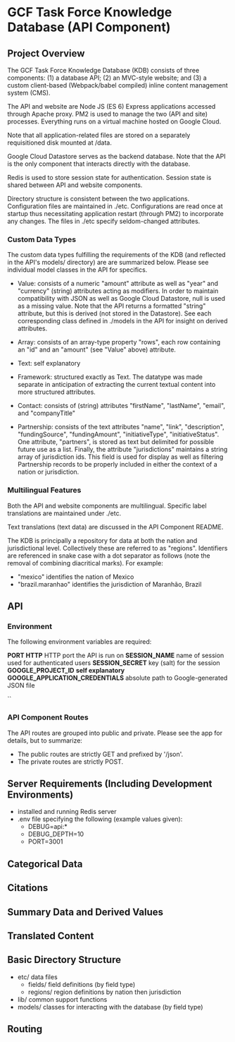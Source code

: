 # GCF Task Force Knowledge Database (API Component)

## Project Overview

The GCF Task Force Knowledge Database (KDB) consists of three components: (1) a database API; (2) an MVC-style website; and (3) a custom client-based (Webpack/babel compiled) inline content management system (CMS).

The API and website are Node JS (ES 6) Express applications accessed through Apache proxy. PM2 is used to manage the two (API and site) processes. Everything runs on a virtual machine hosted on Google Cloud.

Note that all application-related files are stored on a separately requisitioned disk mounted at /data.

Google Cloud Datastore serves as the backend database. Note that the API is the only component that interacts directly with the database.

Redis is used to store session state for authentication. Session state is shared between API and website components.

Directory structure is consistent between the two applications. Configuration files are maintained in ./etc. Configurations are read once at startup thus necessitating application restart (through PM2) to incorporate any changes. The files in ./etc specify seldom-changed attributes.

### Custom Data Types

The custom data types fulfilling the requirements of the KDB (and reflected in the API's models/ directory) are are summarized below. Please see individual model classes in the API for specifics.

- Value: consists of a numeric "amount" attribute as well as "year" and "currency" (string) attributes acting as modifiers. In order to maintain compatibility with JSON as well as Google Cloud Datastore, null is used as a missing value. Note that the API returns a formatted "string" attribute, but this is derived (not stored in the Datastore). See each corresponding class defined in ./models in the API for insight on derived attributes.

- Array: consists of an array-type property "rows", each row containing an "id" and an "amount" (see "Value" above) attribute.

- Text: self explanatory

- Framework: structured exactly as Text. The datatype was made separate in anticipation of extracting the current textual content into more structured attributes.

- Contact: consists of (string) attributes "firstName", "lastName", "email", and "companyTitle"

- Partnership: consists of the text attributes "name", "link", "description", "fundingSource", "fundingAmount", "initiativeType", "initiativeStatus". One attribute, "partners", is stored as text but delimited for possible future use as a list. Finally, the attribute "jurisdictions" maintains a string array of jurisdiction ids. This field is used for display as well as filtering Partnership records to be properly included in either the context of a nation or jurisdiction.

### Multilingual Features

Both the API and website components are multilingual. Specific label translations are maintained under ./etc.

Text translations (text data) are discussed in the API Component README.

The KDB is principally a repository for data at both the nation and jurisdictional level. Collectively these are referred to as "regions". Identifiers are referenced in snake case with a dot separator as follows (note the removal of combining diacritical marks). For example:

- "mexico" identifies the nation of Mexico
- "brazil.maranhao" identifies the jurisdiction of Maranhão, Brazil

## API

### Environment

The following environment variables are required:

**PORT HTTP** HTTP port the API is run on
**SESSION_NAME** name of session used for authenticated users
**SESSION_SECRET** key (salt) for the session
**GOOGLE_PROJECT_ID** __self explanatory__
**GOOGLE_APPLICATION_CREDENTIALS** absolute path to Google-generated JSON file

``

### API Component Routes

The API routes are grouped into public and private. Please see the app for details, but to summarize:

- The public routes are strictly GET and prefixed by '/json'.
- The private routes are strictly POST.

## Server Requirements (Including Development Environments)

- installed and running Redis server
- .env file specifying the following (example values given):
  - DEBUG=api:*
  - DEBUG_DEPTH=10
  - PORT=3001

## Categorical Data

## Citations

## Summary Data and Derived Values

## Translated Content

## Basic Directory Structure

- etc/ data files
  - fields/ field definitions (by field type)
  - regions/ region definitions by nation then jurisdiction
- lib/ common support functions
- models/ classes for interacting with the database (by field type)

## Routing
